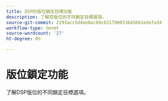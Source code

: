 ```yaml
---
title: DSP的版位鎖定目標功能
description: 了解您版位的不同鎖定目標選項。
source-git-commit: 2293acc5d4ee8acb9c631790853645661edafa34
workflow-type: tm+mt
source-wordcount: '27'
ht-degree: 0%

---
```


# 版位鎖定功能

了解DSP版位的不同鎖定目標選項。

<!--
>[!VIDEO]()
-->
